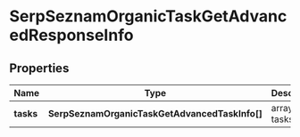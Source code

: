 # SerpSeznamOrganicTaskGetAdvancedResponseInfo

## Properties

| Name | Type | Description | Notes |
|------------ | ------------- | ------------- | -------------|
**tasks** | **SerpSeznamOrganicTaskGetAdvancedTaskInfo[]** | array of tasks |[optional]|